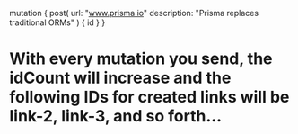 mutation {
  post(
    url: "www.prisma.io"
    description: "Prisma replaces traditional ORMs"
  ) {
    id
  }
}

# With every mutation you send, the idCount will increase and the following IDs for created links will be link-2, link-3, and so forth…